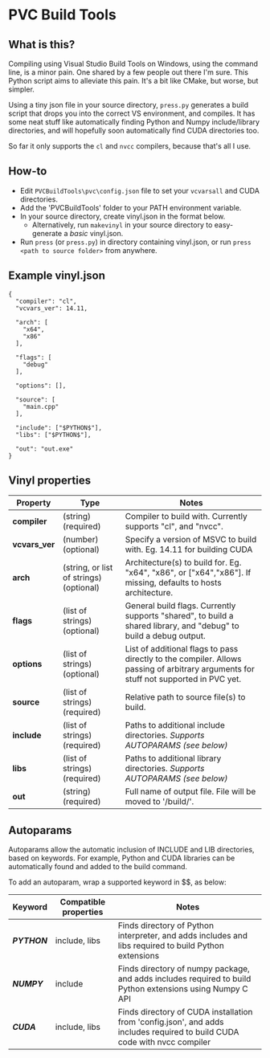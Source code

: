 # PVC Build Tools

## What is this?
Compiling using Visual Studio Build Tools on Windows, using the command line, is a minor pain. One shared by a few people out there I'm sure. This Python script aims to alleviate this pain. It's a bit like CMake, but worse, but simpler. 

Using a tiny json file in your source directory, `press.py` generates a build script that drops you into the correct VS environment, and compiles. It has some neat stuff like automatically finding Python and Numpy include/library directories, and will hopefully soon automatically find CUDA directories too.

So far it only supports the `cl` and `nvcc` compilers, because that's all I use.

## How-to
* Edit `PVCBuildTools\pvc\config.json` file to set your `vcvarsall` and CUDA directories.
* Add the 'PVCBuildTools' folder to your PATH environment variable.
* In your source directory, create vinyl.json in the format below.
  * Alternatively, run `makevinyl` in your source directory to easy-generate a *basic* vinyl.json.
* Run `press` (or `press.py`) in directory containing vinyl.json, or run `press <path to source folder>` from anywhere.

## Example vinyl.json
```
{
  "compiler": "cl",
  "vcvars_ver": 14.11,
  
  "arch": [
    "x64",
    "x86"
  ],

  "flags": [
    "debug"
  ],

  "options": [],

  "source": [
    "main.cpp"
  ],

  "include": ["$PYTHON$"],
  "libs": ["$PYTHON$"],

  "out": "out.exe"
}
```

## Vinyl properties

| Property  | Type | Notes |
| ------------- | ------------- | ------------- |
|**compiler**|(string) (required)|Compiler to build with. Currently supports "cl", and "nvcc".|
|**vcvars_ver**|(number) (optional)|Specify a version of MSVC to build with. Eg. 14.11 for building CUDA|
|**arch**|(string, or list of strings) (optional)|Architecture(s) to build for. Eg. "x64", "x86", or ["x64","x86"]. If missing, defaults to hosts architecture. |
|**flags**|(list of strings) (optional)|General build flags. Currently supports "shared", to build a shared library, and "debug" to build a debug output.|
|**options**|(list of strings) (optional)|List of additional flags to pass directly to the compiler. Allows passing of arbitrary arguments for stuff not supported in PVC yet.|
|**source**|(list of strings) (required)|Relative path to source file(s) to build.|
|**include**|(list of strings) (required)|Paths to additional include directories. *Supports AUTOPARAMS (see below)*|
|**libs**|(list of strings) (required)|Paths to additional library directories. *Supports AUTOPARAMS (see below)*|
|**out**|(string) (required)|Full name of output file. File will be moved to '<source directory>/build/<architecture>'.|
  
  
## Autoparams
Autoparams allow the automatic inclusion of INCLUDE and LIB directories, based on keywords. For example, Python and CUDA libraries can be automatically found and added to the build command.

To add an autoparam, wrap a supported keyword in $$, as below:

| Keyword  | Compatible properties | Notes |
| ------------- | ------------- | ------------- |
|**$PYTHON$**|include, libs|Finds directory of Python interpreter, and adds includes and libs required to build Python extensions|
|**$NUMPY$**|include|Finds directory of numpy package, and adds includes required to build Python extensions using Numpy C API|
|**$CUDA$**|include, libs|Finds directory of CUDA installation from 'config.json', and adds includes required to build CUDA code with nvcc compiler|

